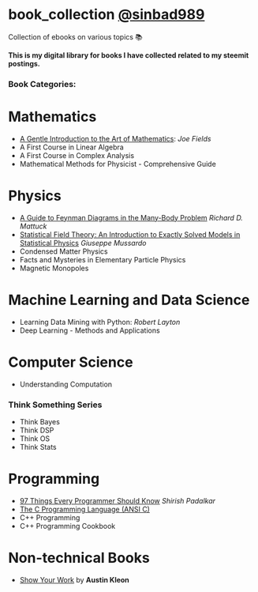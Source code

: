 # book_collection [@sinbad989](https://steemit.com/@sinbad989)
Collection of ebooks on various topics 📚 

**This is my digital library for books I have collected related to my steemit postings.**

### Book Categories:

# Mathematics
- [A Gentle Introduction to the Art of Mathematics](https://github.com/valjen/book_collection/tree/master/Mathematics/A%20Gentle%20Introduction%20to%20the%20Art%20of%20Mathematics): *Joe Fields*
- A First Course in Linear Algebra
- A First Course in Complex Analysis
- Mathematical Methods for Physicist - Comprehensive Guide

# Physics
- [A Guide to Feynman Diagrams in the Many-Body Problem](https://github.com/valjen/book_collection/tree/master/Physics/A%20Guide%20to%20Feynman%20Diagrams) *Richard D. Mattuck*
- [Statistical Field Theory: An Introduction to Exactly Solved Models in Statistical Physics](https://github.com/valjen/book_collection/tree/master/Physics/Statistical%20Field%20Theory) *Giuseppe Mussardo*
- Condensed Matter Physics
- Facts and Mysteries in Elementary Particle Physics
- Magnetic Monopoles

# Machine Learning and Data Science
- Learning Data Mining with Python: *Robert Layton*
- Deep Learning - Methods and Applications 

# Computer Science
- Understanding Computation

### Think Something Series
  - Think Bayes 
  - Think DSP
  - Think OS
  - Think Stats

# Programming 
- [97 Things Every Programmer Should Know](https://github.com/valjen/book_collection/tree/master/Programming/What%20Every%20Programmers%20Should%20Know) *Shirish Padalkar*
- [The C Programming Language (ANSI C)]()
- C++ Programming
- C++ Programming Cookbook


# Non-technical Books
- [Show Your Work](https://github.com/valjen/book_collection/tree/master/Non-Technical) by **Austin Kleon**



